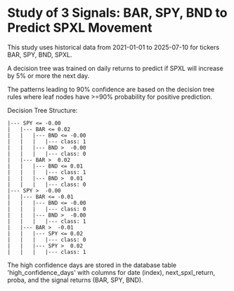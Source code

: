 
# Study of 3 Signals: BAR, SPY, BND to Predict SPXL Movement

This study uses historical data from 2021-01-01 to 2025-07-10 for tickers BAR, SPY, BND, SPXL.

A decision tree was trained on daily returns to predict if SPXL will increase by 5% or more the next day.

The patterns leading to 90% confidence are based on the decision tree rules where leaf nodes have >=90% probability for positive prediction.

Decision Tree Structure:

```
|--- SPY <= -0.00
|   |--- BAR <= 0.02
|   |   |--- BND <= -0.00
|   |   |   |--- class: 1
|   |   |--- BND >  -0.00
|   |   |   |--- class: 0
|   |--- BAR >  0.02
|   |   |--- BND <= 0.01
|   |   |   |--- class: 1
|   |   |--- BND >  0.01
|   |   |   |--- class: 0
|--- SPY >  -0.00
|   |--- BAR <= -0.01
|   |   |--- BND <= -0.00
|   |   |   |--- class: 0
|   |   |--- BND >  -0.00
|   |   |   |--- class: 1
|   |--- BAR >  -0.01
|   |   |--- SPY <= 0.02
|   |   |   |--- class: 0
|   |   |--- SPY >  0.02
|   |   |   |--- class: 1

```

The high confidence days are stored in the database table 'high_confidence_days' with columns for date (index), next_spxl_return, proba, and the signal returns (BAR, SPY, BND).
